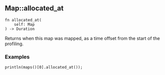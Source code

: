 ## Map::allocated_at

```rhai
fn allocated_at(
    self: Map
) -> Duration
```

Returns when this map was mapped, as a time offset from the start of the profiling.

### Examples

```rhai,%run
println(maps()[0].allocated_at());
```
